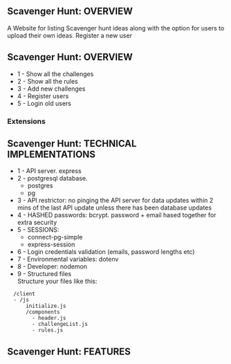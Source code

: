 ## Scavenger Hunt: OVERVIEW
A Website for listing Scavenger hunt ideas along with the option for users to upload their own ideas.
Register a new user
## Scavenger Hunt: OVERVIEW

<!-- From the in-class codealong you should start with:
 - A `client` folder `that` has `index.html` and `script.js` file
 - A database with a `challenges` table in it and some sample data.
 - An Express app `server.js` which has an endpoint `/api/challenges` to get a list of all challenges. -->

-  1 - Show all the challenges
-  2 - Show all the rules
-  3 - Add new challenges
-  4 - Register users
-  5 - Login old users

<!-- Write some client JavaScript code to show the list of challenges from the API.
 - Use `axios.get` (or `fetch`) to fetch the challenges from `/api/challenges`
 - Create a box for each challenge, with the name, challenge and address details included.
 - Add some styling! -->


### Extensions

<!-- - Make the challenge list only show the name of each challenge. When you click on a challenge it should expand to show you more details and the address of the challenge.
- Create another API endpoint `/api/challenges/:challengeId` to show the information about a single challenge (use this for the expanded details of each challenge). -->


## Scavenger Hunt: TECHNICAL IMPLEMENTATIONS   

-  1 - API server. express
-  2 - postgresql database. 
    - postgres
    - pg
-  3 - API restrictor: no pinging the API server for data updates within 2 mins of the last API update unless there has been database updates
-  4 - HASHED passwords: bcrypt.  password + email hased together for extra security
-  5 - SESSIONS:    
    - connect-pg-simple   
    - express-session
-  6 - Login credentials validation (emails, password lengths etc)
-  7 - Environmental variables: dotenv
-  8 - Developer: nodemon
-  9 - Structured files   
Structure your files like this:
```
  /client
  - /js
      initialize.js
      /components
        - header.js
        - challengeList.js
        - rules.js
```

<!-- ### Part 2 - Component structure

Put all the code to call the API and create the challenge list into a function called `renderChallengeList()`.

Create another function for `renderHeader()` for a header bar which has two links, one for the challenge list, and one for the rules.

Also create a `renderRules()` function to which shows the rules.

Make it so that the challenge list and the rules work like separate pages. You should be able to click "challenge list" to show the challenge list, and if you click "rules" it shows the rules, and it doesn't show both at the same time. -->

<!-- ### Part 3 - Separate files for components

Create a folder in your `js` folder called `components`. Each independant piece of the user interface is a separate component and we can keep them in separate files to help our JS be a bit cleaner.

Structure your files like this:
```
/client
 - /js
    initialize.js
    /components
      - header.js
      - challengeList.js
      - rules.js
```
(you will need `<script>` tags for all of them)

Put `renderHeader` in the `header.js` etc. You'll need to add `<script>` tags to your `index.html` to import each file.

We can use `initalize.js` to do all the things that we do when the page first loads. It's the only `<script>` tag we need to add `defer` on (the other JS files load a bit faster that way).

`initalize.js`
```js
renderHeader()
renderChallengeList()
``` -->

<!-- ### Part 4 - Make it nice to use

Add some CSS to make the layout a bit nicer:
 - The header should have the nav links all on one line (use flex)
 - The nav links should look like they are clickable, including a hover effect which changes the mouse cursor to indicate it's clickable.
 - Any other CSS you want! -->

<!-- ## Extensions

Expandable challenges:
- Make the challenge list only show the name of each challenge. When you click on a challenge it expands to show you more details.
- Make the `/api/challenges/` endpoint only return the `id` and `name` of each challenge
- Add a second `/api/challenges/<id>` to fetch more detail about any particular challenge

Avoid redundant API calls
 - If the challenge list was loaded less than 2 min ago, don't load it again, just use the one from before. -->

 ## Scavenger Hunt: FEATURES 